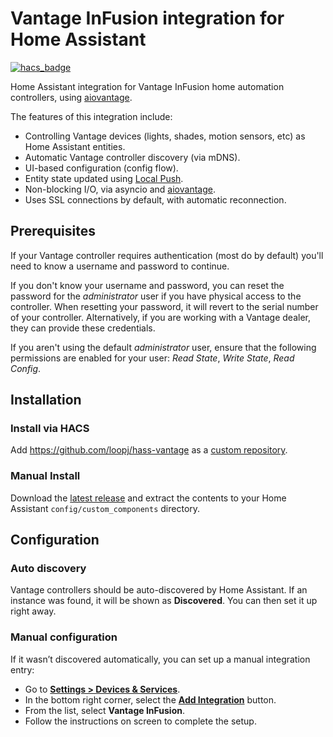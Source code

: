 # Vantage InFusion integration for Home Assistant

[![hacs_badge](https://img.shields.io/badge/HACS-Custom-41BDF5.svg?style=for-the-badge)](https://github.com/hacs/integration)

Home Assistant integration for Vantage InFusion home automation controllers, using [aiovantage](https://github.com/loopj/aiovantage).

The features of this integration include:

- Controlling Vantage devices (lights, shades, motion sensors, etc) as Home Assistant entities.
- Automatic Vantage controller discovery (via mDNS).
- UI-based configuration (config flow).
- Entity state updated using [Local Push](https://www.home-assistant.io/blog/2016/02/12/classifying-the-internet-of-things/#classifiers).
- Non-blocking I/O, via asyncio and [aiovantage](https://github.com/loopj/aiovantage).
- Uses SSL connections by default, with automatic reconnection.

## Prerequisites

If your Vantage controller requires authentication (most do by default) you'll need to know a username and password to continue.

If you don't know your username and password, you can reset the password for the *administrator* user if you have physical access to the controller. When resetting your password, it will revert to the serial number of your controller. Alternatively, if you are working with a Vantage dealer, they can provide these credentials.

If you aren't using the default *administrator* user, ensure that the following permissions are enabled for your user: *Read State*, *Write State*, *Read Config*.

## Installation

### Install via HACS

Add <https://github.com/loopj/hass-vantage> as a [custom repository](https://hacs.xyz/docs/faq/custom_repositories/).

### Manual Install

Download the [latest release](https://github.com/loopj/hass-vantage/releases/latest/download/vantage.zip) and extract the contents to your Home Assistant `config/custom_components` directory.

## Configuration

### Auto discovery

Vantage controllers should be auto-discovered by Home Assistant. If an instance was found, it will be shown as **Discovered**. You can then set it up right away.

### Manual configuration

If it wasn’t discovered automatically, you can set up a manual integration entry:

- Go to [**Settings > Devices & Services**](https://my.home-assistant.io/redirect/integrations).
- In the bottom right corner, select the [**Add Integration**](https://my.home-assistant.io/redirect/config_flow_start?domain=vantage) button.
- From the list, select **Vantage InFusion**.
- Follow the instructions on screen to complete the setup.
